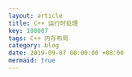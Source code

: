 ```yaml
---
layout: article
title: C++ 运行时处理
key: 100007
tags: C++ 内存布局
category: blog
date: 2019-09-07 00:00:00 +08:00
mermaid: true
---
```


